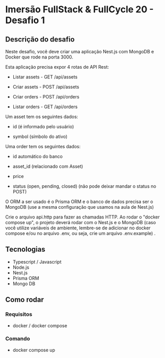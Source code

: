 # Imersão FullStack & FullCycle 20 - Desafio 1

## Descrição do desafio

Neste desafio, você deve criar uma aplicação Nest.js com MongoDB e Docker que rode na porta 3000.

Esta aplicação precisa expor 4 rotas de API Rest:

- Listar assets - GET /api/assets

- Criar assets - POST /api/assets

- Criar orders - POST /api/orders

- Listar orders - GET /api/orders

Um asset tem os seguintes dados:

- id (é informado pelo usuário)

- symbol (símbolo do ativo)

Uma order tem os seguintes dados:

- id automático do banco

- asset_id (relacionado com Asset)

- price

- status (open, pending, closed) (não pode deixar mandar o status no POST)

O ORM a ser usado é o Prisma ORM e o banco de dados precisa ser o MongoDB (use a mesma configuração que usamos na aula de Nest.js)

Crie o arquivo api.http para fazer as chamadas HTTP. Ao rodar o "docker compose up", o projeto deverá rodar com o Nest.js e o MongoDB (caso você utilize variáveis de ambiente, lembre-se de adicionar no docker compose e/ou no arquivo .env, ou seja, crie um arquivo .env.example) .

## Tecnologias

- Typescript / Javascript
- Node.js
- Nest.js
- Prisma ORM
- Mongo DB

## Como rodar

### Requisitos

- docker / docker compose

### Comando

- docker compose up
